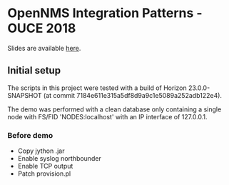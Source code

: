 # OpenNMS Integration Patterns - OUCE 2018

Slides are available [here](https://github.com/j-white/ouce2018-oip/blob/master/ouce2018-Jesse_White-OpenNMS_Integration_Patterns.pdf).

## Initial setup

The scripts in this project were tested with a build of Horizon 23.0.0-SNAPSHOT (at commit 7184e611e315a5df8d9a9c1e5089a252adb122e4).

The demo was performed with a clean database only containing a single node with FS/FID 'NODES:localhost' with an IP interface of 127.0.0.1.

### Before demo

* Copy jython .jar
* Enable syslog northbounder
* Enable TCP output
* Patch provision.pl
